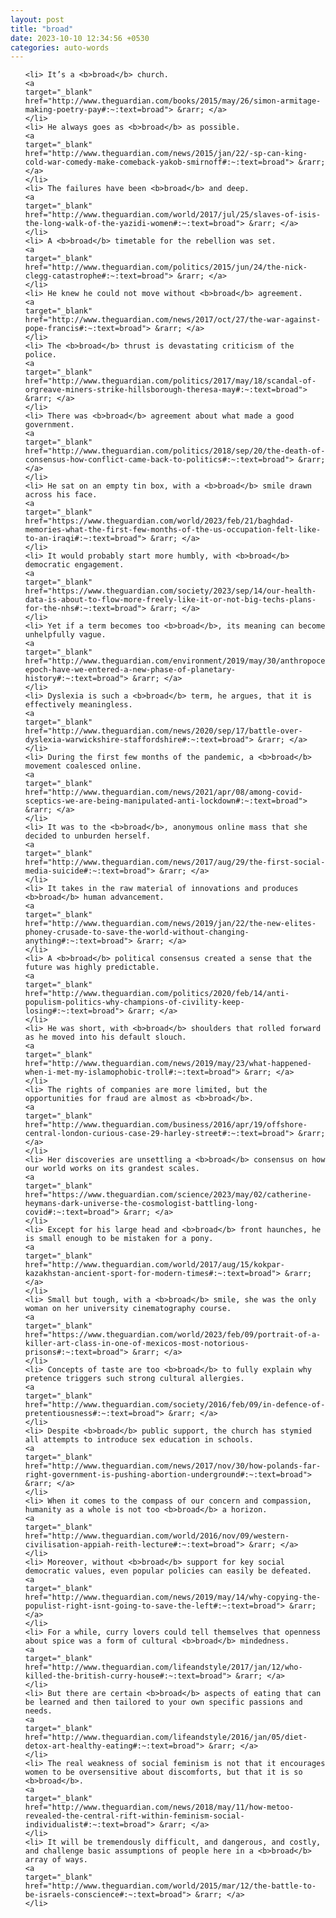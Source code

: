 ```yaml
---
layout: post
title: "broad"
date: 2023-10-10 12:34:56 +0530
categories: auto-words
---
```

<ol>

    <li> It’s a <b>broad</b> church.
    <a 
    target="_blank" 
    href="http://www.theguardian.com/books/2015/may/26/simon-armitage-making-poetry-pay#:~:text=broad"> &rarr; </a>
    </li>
    <li> He always goes as <b>broad</b> as possible.
    <a 
    target="_blank" 
    href="http://www.theguardian.com/news/2015/jan/22/-sp-can-king-cold-war-comedy-make-comeback-yakob-smirnoff#:~:text=broad"> &rarr; </a>
    </li>
    <li> The failures have been <b>broad</b> and deep.
    <a 
    target="_blank" 
    href="http://www.theguardian.com/world/2017/jul/25/slaves-of-isis-the-long-walk-of-the-yazidi-women#:~:text=broad"> &rarr; </a>
    </li>
    <li> A <b>broad</b> timetable for the rebellion was set.
    <a 
    target="_blank" 
    href="http://www.theguardian.com/politics/2015/jun/24/the-nick-clegg-catastrophe#:~:text=broad"> &rarr; </a>
    </li>
    <li> He knew he could not move without <b>broad</b> agreement.
    <a 
    target="_blank" 
    href="http://www.theguardian.com/news/2017/oct/27/the-war-against-pope-francis#:~:text=broad"> &rarr; </a>
    </li>
    <li> The <b>broad</b> thrust is devastating criticism of the police.
    <a 
    target="_blank" 
    href="http://www.theguardian.com/politics/2017/may/18/scandal-of-orgreave-miners-strike-hillsborough-theresa-may#:~:text=broad"> &rarr; </a>
    </li>
    <li> There was <b>broad</b> agreement about what made a good government.
    <a 
    target="_blank" 
    href="http://www.theguardian.com/politics/2018/sep/20/the-death-of-consensus-how-conflict-came-back-to-politics#:~:text=broad"> &rarr; </a>
    </li>
    <li> He sat on an empty tin box, with a <b>broad</b> smile drawn across his face.
    <a 
    target="_blank" 
    href="https://www.theguardian.com/world/2023/feb/21/baghdad-memories-what-the-first-few-months-of-the-us-occupation-felt-like-to-an-iraqi#:~:text=broad"> &rarr; </a>
    </li>
    <li> It would probably start more humbly, with <b>broad</b> democratic engagement.
    <a 
    target="_blank" 
    href="https://www.theguardian.com/society/2023/sep/14/our-health-data-is-about-to-flow-more-freely-like-it-or-not-big-techs-plans-for-the-nhs#:~:text=broad"> &rarr; </a>
    </li>
    <li> Yet if a term becomes too <b>broad</b>, its meaning can become unhelpfully vague.
    <a 
    target="_blank" 
    href="http://www.theguardian.com/environment/2019/may/30/anthropocene-epoch-have-we-entered-a-new-phase-of-planetary-history#:~:text=broad"> &rarr; </a>
    </li>
    <li> Dyslexia is such a <b>broad</b> term, he argues, that it is effectively meaningless.
    <a 
    target="_blank" 
    href="http://www.theguardian.com/news/2020/sep/17/battle-over-dyslexia-warwickshire-staffordshire#:~:text=broad"> &rarr; </a>
    </li>
    <li> During the first few months of the pandemic, a <b>broad</b> movement coalesced online.
    <a 
    target="_blank" 
    href="http://www.theguardian.com/news/2021/apr/08/among-covid-sceptics-we-are-being-manipulated-anti-lockdown#:~:text=broad"> &rarr; </a>
    </li>
    <li> It was to the <b>broad</b>, anonymous online mass that she decided to unburden herself.
    <a 
    target="_blank" 
    href="http://www.theguardian.com/news/2017/aug/29/the-first-social-media-suicide#:~:text=broad"> &rarr; </a>
    </li>
    <li> It takes in the raw material of innovations and produces <b>broad</b> human advancement.
    <a 
    target="_blank" 
    href="http://www.theguardian.com/news/2019/jan/22/the-new-elites-phoney-crusade-to-save-the-world-without-changing-anything#:~:text=broad"> &rarr; </a>
    </li>
    <li> A <b>broad</b> political consensus created a sense that the future was highly predictable.
    <a 
    target="_blank" 
    href="http://www.theguardian.com/politics/2020/feb/14/anti-populism-politics-why-champions-of-civility-keep-losing#:~:text=broad"> &rarr; </a>
    </li>
    <li> He was short, with <b>broad</b> shoulders that rolled forward as he moved into his default slouch.
    <a 
    target="_blank" 
    href="http://www.theguardian.com/news/2019/may/23/what-happened-when-i-met-my-islamophobic-troll#:~:text=broad"> &rarr; </a>
    </li>
    <li> The rights of companies are more limited, but the opportunities for fraud are almost as <b>broad</b>.
    <a 
    target="_blank" 
    href="http://www.theguardian.com/business/2016/apr/19/offshore-central-london-curious-case-29-harley-street#:~:text=broad"> &rarr; </a>
    </li>
    <li> Her discoveries are unsettling a <b>broad</b> consensus on how our world works on its grandest scales.
    <a 
    target="_blank" 
    href="https://www.theguardian.com/science/2023/may/02/catherine-heymans-dark-universe-the-cosmologist-battling-long-covid#:~:text=broad"> &rarr; </a>
    </li>
    <li> Except for his large head and <b>broad</b> front haunches, he is small enough to be mistaken for a pony.
    <a 
    target="_blank" 
    href="http://www.theguardian.com/world/2017/aug/15/kokpar-kazakhstan-ancient-sport-for-modern-times#:~:text=broad"> &rarr; </a>
    </li>
    <li> Small but tough, with a <b>broad</b> smile, she was the only woman on her university cinematography course.
    <a 
    target="_blank" 
    href="https://www.theguardian.com/world/2023/feb/09/portrait-of-a-killer-art-class-in-one-of-mexicos-most-notorious-prisons#:~:text=broad"> &rarr; </a>
    </li>
    <li> Concepts of taste are too <b>broad</b> to fully explain why pretence triggers such strong cultural allergies.
    <a 
    target="_blank" 
    href="http://www.theguardian.com/society/2016/feb/09/in-defence-of-pretentiousness#:~:text=broad"> &rarr; </a>
    </li>
    <li> Despite <b>broad</b> public support, the church has stymied all attempts to introduce sex education in schools.
    <a 
    target="_blank" 
    href="http://www.theguardian.com/news/2017/nov/30/how-polands-far-right-government-is-pushing-abortion-underground#:~:text=broad"> &rarr; </a>
    </li>
    <li> When it comes to the compass of our concern and compassion, humanity as a whole is not too <b>broad</b> a horizon.
    <a 
    target="_blank" 
    href="http://www.theguardian.com/world/2016/nov/09/western-civilisation-appiah-reith-lecture#:~:text=broad"> &rarr; </a>
    </li>
    <li> Moreover, without <b>broad</b> support for key social democratic values, even popular policies can easily be defeated.
    <a 
    target="_blank" 
    href="http://www.theguardian.com/news/2019/may/14/why-copying-the-populist-right-isnt-going-to-save-the-left#:~:text=broad"> &rarr; </a>
    </li>
    <li> For a while, curry lovers could tell themselves that openness about spice was a form of cultural <b>broad</b> mindedness.
    <a 
    target="_blank" 
    href="http://www.theguardian.com/lifeandstyle/2017/jan/12/who-killed-the-british-curry-house#:~:text=broad"> &rarr; </a>
    </li>
    <li> But there are certain <b>broad</b> aspects of eating that can be learned and then tailored to your own specific passions and needs.
    <a 
    target="_blank" 
    href="http://www.theguardian.com/lifeandstyle/2016/jan/05/diet-detox-art-healthy-eating#:~:text=broad"> &rarr; </a>
    </li>
    <li> The real weakness of social feminism is not that it encourages women to be oversensitive about discomforts, but that it is so <b>broad</b>.
    <a 
    target="_blank" 
    href="http://www.theguardian.com/news/2018/may/11/how-metoo-revealed-the-central-rift-within-feminism-social-individualist#:~:text=broad"> &rarr; </a>
    </li>
    <li> It will be tremendously difficult, and dangerous, and costly, and challenge basic assumptions of people here in a <b>broad</b> array of ways.
    <a 
    target="_blank" 
    href="http://www.theguardian.com/world/2015/mar/12/the-battle-to-be-israels-conscience#:~:text=broad"> &rarr; </a>
    </li>